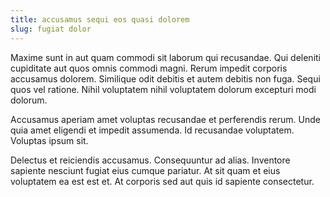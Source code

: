```yaml
---
title: accusamus sequi eos quasi dolorem
slug: fugiat dolor
---
```


Maxime sunt in aut quam commodi sit laborum qui recusandae. Qui deleniti cupiditate aut quos omnis commodi magni. Rerum impedit corporis accusamus dolorem. Similique odit debitis et autem debitis non fuga. Sequi quos vel ratione. Nihil voluptatem nihil voluptatem dolorum excepturi modi dolorum.

Accusamus aperiam amet voluptas recusandae et perferendis rerum. Unde quia amet eligendi et impedit assumenda. Id recusandae voluptatem. Voluptas ipsum sit.

Delectus et reiciendis accusamus. Consequuntur ad alias. Inventore sapiente nesciunt fugiat eius cumque pariatur. At sit quam et eius voluptatem ea est est et. At corporis sed aut quis id sapiente consectetur.
